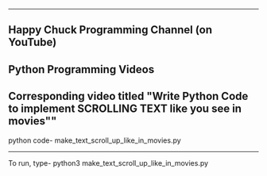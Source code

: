 -----------------------------------------------------------------------------------
Happy Chuck Programming Channel (on YouTube)
-----------------------------------------------------------------------------------
Python Programming Videos 
-----------------------------------------------------------------------------------
Corresponding video titled "Write Python Code to implement SCROLLING TEXT like you see in movies""
-----------------------------------------------------------------------------------

python code-
make_text_scroll_up_like_in_movies.py

------------------------------
To run, type-
python3 make_text_scroll_up_like_in_movies.py


